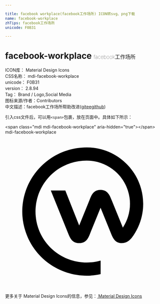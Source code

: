 ```yaml
---

title: facebook workplace(facebook工作场所) ICON转svg、png下载
name: facebook-workplace
zhTips: facebook工作场所
unicode: F0B31

---
```


# facebook-workplace  <small style="font-size: 60%;font-weight: 100">facebook工作场所</small>


<div class="detail-page">
<p>
<span>
ICON库：
<span class="badge-secondary badge">Material Design Icons</span> 
</span>
<br/>
<span>
CSS名称：
<span class="badge-secondary badge">mdi-facebook-workplace</span> 
</span>
<br/>
<span>
unicode：
<span class="badge-secondary badge">F0B31</span> 
</span>
<br/>
<span>
version：
<span class="badge-secondary badge">2.8.94</span> 
</span>
<br/>
<span>Tag：
<span class="badge-light badge">Brand / Logo,Social Media</span>
</span>
<br/>
<span>图标来源/作者：<span class="badge-light badge">Contributors</span></span> 
<br/>
<span class="zh-detail">中文描述：<span class="badge-primary badge">facebook工作场所</span><span class="help-link"><span>帮助改进</span>(<a href="https://gitee.com/liuwave/icon-helper/edit/master/json/material/facebook-workplace.json" target="_blank" rel="noopener noreferrer">gitee</a><a href="https://github.com/liuwave/icon-helper/edit/master/json/material/facebook-workplace.json" target="_blank" rel="noopener noreferrer">github</a></span>)</span><br/>
</p>
</div>
<div class="alert alert-dark">
  <i class="mdi mdi-facebook-workplace mdi-48px"></i>
  <i class="mdi mdi-facebook-workplace mdi-36px"></i>
  <i class="mdi mdi-facebook-workplace mdi-24px"></i>
  <i class="mdi mdi-facebook-workplace mdi-18px"></i>
</div>
<div>
  <p>引入css文件后，可以用<code>&lt;span&gt;</code>包裹，放在页面中。具体如下所示：    
  </p>
  <div class="alert alert-primary" style="font-size: 14px">
    &lt;span class="mdi mdi-facebook-workplace" aria-hidden="true"&gt;&lt;/span&gt;
    <copy-btn content='<span class="mdi mdi-facebook-workplace" aria-hidden="true"></span>'></copy-btn>
  </div>
  <div class="alert alert-secondary">
    <i class="mdi mdi-facebook-workplace"
    style="font-size: 24px"
    aria-hidden="true"></i> mdi-facebook-workplace
    <copy-btn content="mdi-facebook-workplace" btn-title="复制图标名称"></copy-btn>
  </div>
</div>
<div id="svg" class="svg-wrap">
<svg xmlns="http://www.w3.org/2000/svg" viewBox="0 0 24 24"><path d="M19.69,16.12C19.42,16.43 18.95,16.92 18.19,16.92C17.13,16.92 16.78,16.15 16.46,15.34L14.86,11.41L13.26,15.34C13,16 12.7,16.92 11.53,16.92C10.36,16.92 10.07,16 9.79,15.34L7.11,8.72H9.37L11.53,14.17L13.14,10.2C13.39,9.57 13.69,8.62 14.86,8.62C16,8.62 16.32,9.57 16.58,10.2L18.33,14.5C19.22,13.14 19.6,11.5 19.38,9.89C19.16,8.28 18.37,6.8 17.14,5.73C15.92,4.66 14.34,4.06 12.72,4.06C11.03,4.05 9.39,4.58 8,5.56C6.66,6.55 5.64,7.94 5.12,9.54C4.6,11.14 4.6,12.87 5.12,14.47C5.64,16.07 6.66,17.46 8.03,18.44C9.4,19.43 11.04,19.95 12.72,19.94C13.45,19.94 14.17,19.84 14.87,19.64V21.75C14.16,21.91 13.44,22 12.72,22C10.61,22 8.54,21.34 6.82,20.1C5.1,18.86 3.82,17.11 3.17,15.1C2.5,13.09 2.5,10.92 3.16,8.9C3.82,6.89 5.1,5.14 6.82,3.9C8.53,2.66 10.6,2 12.72,2C17.56,2 21.5,5.94 21.5,10.79C21.5,12.71 20.86,14.59 19.69,16.12V16.12Z" /></svg>
</div>
<detail full-name='mdi-facebook-workplace'></detail>
    
<div><p>更多关于 Material Design Icons的信息，参见：<a target="_blank" href="https://iconhelper.cn/material.html"> Material Design Icons</a>
</p></div>

